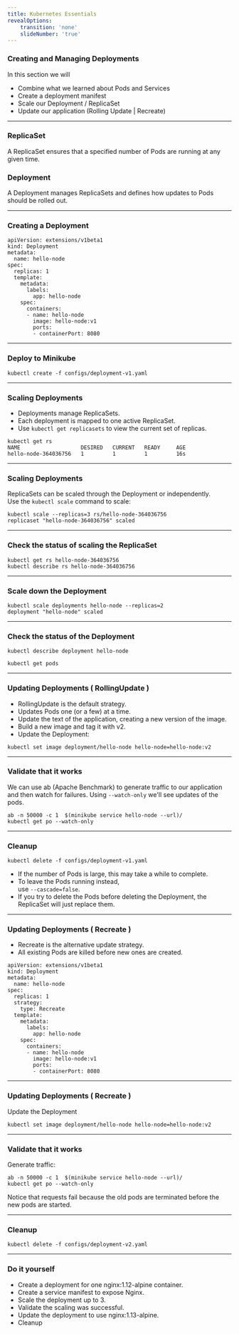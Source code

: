 ```yaml
---
title: Kubernetes Essentials
revealOptions:
    transition: 'none'
    slideNumber: 'true'
---
```


### Creating and Managing Deployments
In this section we will
* Combine what we learned about Pods and Services
* Create a deployment manifest
* Scale our Deployment / ReplicaSet
* Update our application (Rolling Update | Recreate)

---

### ReplicaSet
A ReplicaSet ensures that a specified number of Pods are running at any given time.

### Deployment
A Deployment manages ReplicaSets and defines how updates to Pods should be rolled out.

---

### Creating a Deployment

```
apiVersion: extensions/v1beta1
kind: Deployment
metadata:
  name: hello-node
spec:
  replicas: 1
  template:
    metadata:
      labels:
        app: hello-node
    spec:
      containers:
      - name: hello-node
        image: hello-node:v1
        ports:
        - containerPort: 8080
```

---

### Deploy to Minikube

```
kubectl create -f configs/deployment-v1.yaml
```

---

### Scaling Deployments

* Deployments manage ReplicaSets.
* Each deployment is mapped to one active ReplicaSet.
* Use `kubectl get replicasets` to view the current set of replicas.
```
kubectl get rs
NAME                   DESIRED   CURRENT   READY     AGE
hello-node-364036756   1         1         1         16s
```

---

### Scaling Deployments

ReplicaSets can be scaled through the Deployment or independently.  
Use the `kubectl scale` command to scale:

```
kubectl scale --replicas=3 rs/hello-node-364036756
replicaset "hello-node-364036756" scaled
```

---

### Check the status of scaling the ReplicaSet
```
kubectl get rs hello-node-364036756
kubectl describe rs hello-node-364036756
```

---

### Scale down the Deployment

```
kubectl scale deployments hello-node --replicas=2
deployment "hello-node" scaled
```

---

### Check the status of the Deployment

```
kubectl describe deployment hello-node
```
```
kubectl get pods
```

---

### Updating Deployments ( RollingUpdate )

* RollingUpdate is the default strategy.
* Updates Pods one (or a few) at a time.
* Update the text of the application, creating a new version of the image.
* Build a new image and tag it with v2.
* Update the Deployment:

```
kubectl set image deployment/hello-node hello-node=hello-node:v2
```

---

### Validate that it works
We can use ab (Apache Benchmark) to generate traffic to our application and then watch for failures. Using `--watch-only` we'll see updates of the pods.

```
ab -n 50000 -c 1  $(minikube service hello-node --url)/
kubectl get po --watch-only
```

---

### Cleanup

```
kubectl delete -f configs/deployment-v1.yaml
```
* If the number of Pods is large, this may take a while to complete.
* To leave the Pods running instead,  
use `--cascade=false`.
* If you try to delete the Pods before deleting the Deployment, the ReplicaSet will just replace them.

---

### Updating Deployments ( Recreate )

* Recreate is the alternative update strategy.
* All existing Pods are killed before new ones are created.

```
apiVersion: extensions/v1beta1
kind: Deployment
metadata:
  name: hello-node
spec:
  replicas: 1
  strategy:
    type: Recreate
  template:
    metadata:
      labels:
        app: hello-node
    spec:
      containers:
      - name: hello-node
        image: hello-node:v1
        ports:
        - containerPort: 8080
```

---

### Updating Deployments ( Recreate )

Update the Deployment
```
kubectl set image deployment/hello-node hello-node=hello-node:v2
```

---

### Validate that it works
Generate traffic:

```
ab -n 50000 -c 1  $(minikube service hello-node --url)/
kubectl get po --watch-only
```

Notice that requests fail because the old pods are terminated before the new pods are started.

---

### Cleanup

```
kubectl delete -f configs/deployment-v2.yaml
```

---

### Do it yourself

* Create a deployment for one nginx:1.12-alpine container.
* Create a service manifest to expose Nginx.
* Scale the deployment up to 3.
* Validate the scaling was successful.
* Update the deployment to use nginx:1.13-alpine.
* Cleanup
